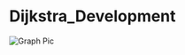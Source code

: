 # Dijkstra_Development

![Graph Pic](http://github.com/[FracturedDiamond]/[Dijkstra_Development]/blob/[main]/image.jpg?raw=true)


